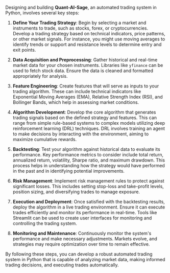 Designing and building **Quant-AI-Sage**, an automated trading system in Python, involves several key steps:

1. **Define Your Trading Strategy**: Begin by selecting a market and instruments to trade, such as stocks, forex, or cryptocurrencies. Develop a trading strategy based on technical indicators, price patterns, or other market signals. For instance, you might use moving averages to identify trends or support and resistance levels to determine entry and exit points. 

2. **Data Acquisition and Preprocessing**: Gather historical and real-time market data for your chosen instruments. Libraries like `yfinance` can be used to fetch stock data. Ensure the data is cleaned and formatted appropriately for analysis. 

3. **Feature Engineering**: Create features that will serve as inputs to your trading algorithm. These can include technical indicators like Exponential Moving Averages (EMA), Relative Strength Index (RSI), and Bollinger Bands, which help in assessing market conditions. 

4. **Algorithm Development**: Develop the core algorithm that generates trading signals based on the defined strategy and features. This can range from simple rule-based systems to complex models utilizing deep reinforcement learning (DRL) techniques. DRL involves training an agent to make decisions by interacting with the environment, aiming to maximize cumulative rewards. 

5. **Backtesting**: Test your algorithm against historical data to evaluate its performance. Key performance metrics to consider include total return, annualized return, volatility, Sharpe ratio, and maximum drawdown. This process helps in understanding how the strategy would have performed in the past and in identifying potential improvements. 

6. **Risk Management**: Implement risk management rules to protect against significant losses. This includes setting stop-loss and take-profit levels, position sizing, and diversifying trades to manage exposure. 

7. **Execution and Deployment**: Once satisfied with the backtesting results, deploy the algorithm in a live trading environment. Ensure it can execute trades efficiently and monitor its performance in real-time. Tools like Streamlit can be used to create user interfaces for monitoring and controlling the trading system. 

8. **Monitoring and Maintenance**: Continuously monitor the system's performance and make necessary adjustments. Markets evolve, and strategies may require optimization over time to remain effective. 

By following these steps, you can develop a robust automated trading system in Python that is capable of analyzing market data, making informed trading decisions, and executing trades automatically. 